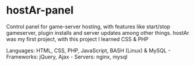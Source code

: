 # hostAr-panel
Control panel for game-server hosting, with features like start/stop gameserver, plugin installs and server updates among other things.
hostAr was my first project, with this project I learned CSS & PHP

Languages: HTML, CSS, PHP, JavaScript, BASH (Linux) & MySQL - Frameworks: jQuery, Ajax - Servers: nginx, mysql
